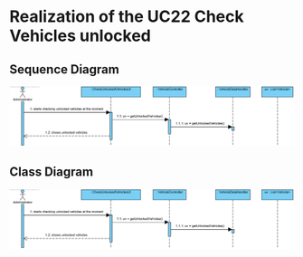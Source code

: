 # Realization of the UC22 Check Vehicles unlocked

##	Sequence Diagram

![SD_UC22.png](SD_UC22.png)

##	Class Diagram

![CD_UC22.png](CD_UC22.png)
